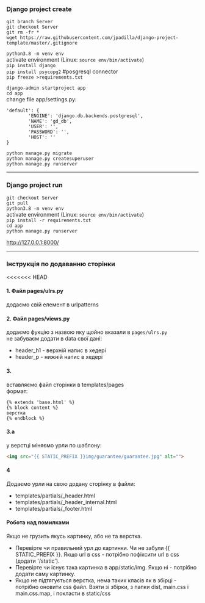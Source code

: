 ### Django project create  
`git branch Server`  
`git checkout Server`  
`git rm -fr *`  
`wget https://raw.githubusercontent.com/jpadilla/django-project-template/master/.gitignore`  
  
`python3.8 -m venv env`  
activate environment (Linux: `source env/bin/activate`)  
`pip install django`  
`pip install psycopg2` #posgresql connector  
`pip freeze >requirements.txt`  
  
`django-admin startproject app`  
`cd app`  
change file app/settings.py: 
```  
'default': {  
        'ENGINE': 'django.db.backends.postgresql',  
        'NAME': 'gd_db',  
        'USER': '',  
        'PASSWORD': '',  
        'HOST': ''  
}  
```  
`python manage.py migrate`  
`python manage.py createsuperuser`  
`python manage.py runserver`  
  
---
### Django project run
`git checkout Server`  
`git pull`  
`python3.8 -m venv env`  
activate environment (Linux: `source env/bin/activate`)  
`pip install -r requirements.txt`  
`cd app`  
`python manage.py runserver`  

http://127.0.0.1:8000/  
  
---
### Інструкція по додаванню сторінки  

<<<<<<< HEAD
#### 1. Файл pages/ulrs.py  
додаємо свій елемент в urlpatterns  


#### 2. Файл pages/views.py  
додаємо фукцію з назвою яку щойно вказали в `pages/ulrs.py`  
не забуваєм додати в data свої дані:  
+ header_h1 - верхній напис в хедері  
+ header_p - нижній  напис в хедері  

#### 3.
вставляємо файл сторінки в templates/pages  
формат:
```
{% extends 'base.html' %}
{% block content %}
верстка
{% endblock %}
```  
#### 3.a 
у верстці міняємо урли  по шаблону:
```html
<img src="{{ STATIC_PREFIX }}img/guarantee/guarantee.jpg" alt="">
```

#### 4
Додаємо урли на свою додану сторінку в файли:  
+ templates/partials/_header.html
+ templates/partials/_header_internal.html
+ templates/partials/_footer.html

#### Робота над помилками
Якщо не грузить якусь картинку, або не та верстка.  
+ Перевірте чи правильний урл до картинки. Чи не забули {{ STATIC_PREFIX }}. Якщо url в css - потрібно пофіксити url в css (додати '/static').  
+ Перевірте чи існує така картинка в app/static/img. Якщо ні - потрібно додати саму картинку.  
+ Якщо не підтягується верстка, нема таких класів як в збірці - потрібно оновити css файл. Взяти зі збірки, з папки dist, main.css і main.css.map, і покласти в static/css  
